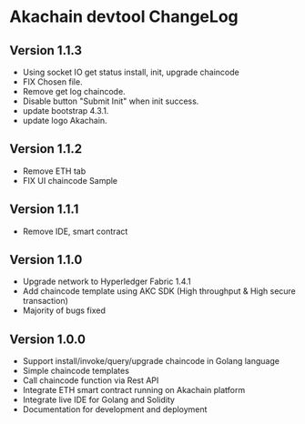 # Akachain devtool ChangeLog

## Version 1.1.3
*   Using socket IO get status install, init, upgrade chaincode
*   FIX Chosen file.
*   Remove get log chaincode.
*   Disable button "Submit Init" when init success.
*   update bootstrap 4.3.1.
*   update logo Akachain.


## Version 1.1.2
*   Remove ETH tab
*   FIX UI chaincode Sample 


## Version 1.1.1
*   Remove IDE, smart contract

## Version 1.1.0
*   Upgrade network to Hyperledger Fabric 1.4.1
*   Add chaincode template using AKC SDK (High throughput & High secure transaction)
*   Majority of bugs fixed

## Version 1.0.0
*   Support install/invoke/query/upgrade chaincode in Golang language
*   Simple chaincode templates
*   Call chaincode function via Rest API
*   Integrate ETH smart contract running on Akachain platform
*   Integrate live IDE for Golang and Solidity 
*   Documentation for development and deployment
